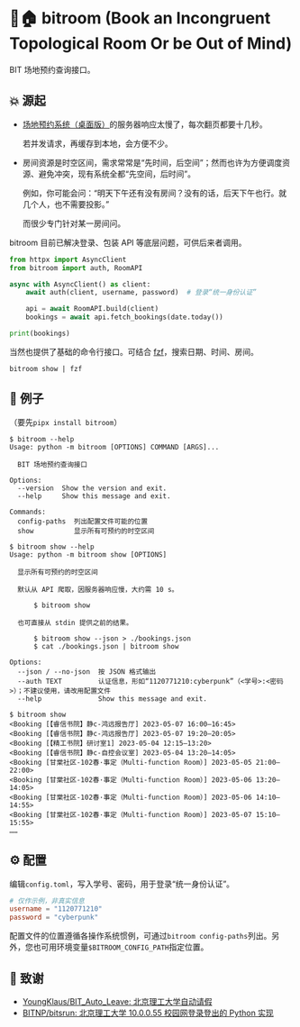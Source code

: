 # 🚩🏠 bitroom (Book an Incongruent Topological Room Or be Out of Mind)

BIT 场地预约查询接口。

## 💥 源起

- [场地预约系统（桌面版）](http://stu.bit.edu.cn/xsfw/sys/cdyyapp/*default/index.do)的服务器响应太慢了，每次翻页都要十几秒。

  若并发请求，再缓存到本地，会方便不少。

- 房间资源是时空区间，需求常常是“先时间，后空间”；然而也许为方便调度资源、避免冲突，现有系统全都“先空间，后时间”。

  例如，你可能会问：“明天下午还有没有房间？没有的话，后天下午也行。就几个人，也不需要投影。”

  而很少专门针对某一房间问。

bitroom 目前已解决登录、包装 API 等底层问题，可供后来者调用。

```python
from httpx import AsyncClient
from bitroom import auth, RoomAPI

async with AsyncClient() as client:
    await auth(client, username, password)  # 登录“统一身份认证”

    api = await RoomAPI.build(client)
    bookings = await api.fetch_bookings(date.today())

print(bookings)
```

当然也提供了基础的命令行接口。可结合 [fzf](https://github.com/junegunn/fzf/)，搜索日期、时间、房间。

```shell
bitroom show | fzf
```

## 🧪 例子

（要先`pipx install bitroom`）

```shell
$ bitroom --help
Usage: python -m bitroom [OPTIONS] COMMAND [ARGS]...

  BIT 场地预约查询接口

Options:
  --version  Show the version and exit.
  --help     Show this message and exit.

Commands:
  config-paths  列出配置文件可能的位置
  show          显示所有可预约的时空区间
```

```shell
$ bitroom show --help
Usage: python -m bitroom show [OPTIONS]

  显示所有可预约的时空区间

  默认从 API 爬取，因服务器响应慢，大约需 10 s。

      $ bitroom show

  也可直接从 stdin 提供之前的结果。

      $ bitroom show --json > ./bookings.json
      $ cat ./bookings.json | bitroom show

Options:
  --json / --no-json  按 JSON 格式输出
  --auth TEXT         认证信息，形如“1120771210:cyberpunk”（<学号>:<密码>）；不建议使用，请改用配置文件
  --help              Show this message and exit.
```

```shell
$ bitroom show
<Booking [【睿信书院】静c-鸿远报告厅] 2023-05-07 16:00–16:45>
<Booking [【睿信书院】静c-鸿远报告厅] 2023-05-07 19:20–20:05>
<Booking [【精工书院】研讨室1] 2023-05-04 12:15–13:20>
<Booking [【睿信书院】静c-自控会议室] 2023-05-04 13:20–14:05>
<Booking [甘棠社区-102春·事定（Multi-function Room）] 2023-05-05 21:00–22:00>
<Booking [甘棠社区-102春·事定（Multi-function Room）] 2023-05-06 13:20–14:05>
<Booking [甘棠社区-102春·事定（Multi-function Room）] 2023-05-06 14:10–14:55>
<Booking [甘棠社区-102春·事定（Multi-function Room）] 2023-05-07 15:10–15:55>
……
```

## ⚙️ 配置

编辑`config.toml`，写入学号、密码，用于登录“统一身份认证”。

```toml
# 仅作示例，非真实信息
username = "1120771210"
password = "cyberpunk"
```

配置文件的位置遵循各操作系统惯例，可通过`bitroom config-paths`列出。另外，您也可用环境变量`$BITROOM_CONFIG_PATH`指定位置。

## 🌟 致谢

- [YoungKlaus/BIT_Auto_Leave: 北京理工大学自动请假](https://github.com/YoungKlaus/BIT_Auto_Leave/)
- [BITNP/bitsrun: 北京理工大学 10.0.0.55 校园网登录登出的 Python 实现](https://github.com/BITNP/bitsrun)
